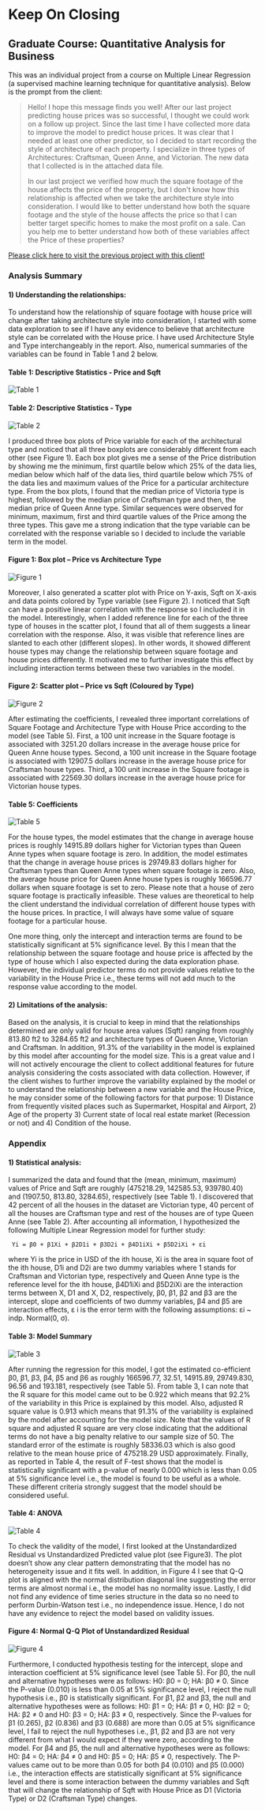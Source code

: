 # Keep On Closing #
## Graduate Course: Quantitative Analysis for Business

This was an individual project from a course on Multiple Linear Regression (a supervised machine learning technique for quantitative analysis). Below is the prompt from the client:

> Hello! I hope this message finds you well! After our last project predicting house prices was so successful, I thought we could work on a follow up project. Since the last time I have collected more data to improve the model to predict house prices. It was clear that I needed at least one other predictor, so I decided to start recording the style of architecture of each property. I specialize in three types of Architectures: Craftsman, Queen Anne, and Victorian. The new data that I collected is in the attached data file.
> 
> In our last project we verified how much the square footage of the house affects the price of the property, but I don't know how this relationship is affected when we take the architecture style into consideration. I would like to better understand how both the square footage and the style of the house affects the price so that I can better target specific homes to make the most profit on a sale. Can you help me to better understand how both of these variables affect the Price of these properties?

[Please click here to visit the previous project with this client!](https://github.com/SagarBansal7/Always-Be-Closing)

### Analysis Summary

#### 1) Understanding the relationships:

To understand how the relationship of square footage with house price will change after taking architecture style into consideration, I started with some data exploration to see if I have any evidence to believe that architecture style can be correlated with the House price. I have used Architecture Style and Type interchangeably in the report. Also, numerical summaries of the variables can be found in Table 1 and 2 below.

#### Table 1: Descriptive Statistics - Price and Sqft

![Table 1](https://user-images.githubusercontent.com/37155988/93031712-05bb9f80-f5fb-11ea-8dd7-bbd6a09c0568.png)

#### Table 2: Descriptive Statistics - Type

![Table 2](https://user-images.githubusercontent.com/37155988/93031714-05bb9f80-f5fb-11ea-88e5-b7418f697e51.png)

I produced three box plots of Price variable for each of the architectural type and noticed that all three boxplots are considerably different from each other (see Figure 1). Each box plot gives me a sense of the Price distribution by showing me the minimum, first quartile below which 25% of the data lies, median below which half of the data lies, third quartile below which 75% of the data lies and maximum values of the Price for a particular architecture type. From the box plots, I found that the median price of Victoria type is highest, followed by the median price of Craftsman type and then, the median price of Queen Anne type. Similar sequences were observed for minimum, maximum, first and third quartile values of the Price among the three types. This gave me a strong indication that the type variable can be correlated with the response variable so I decided to include the variable term in the model. 

#### Figure 1: Box plot – Price vs Architecture Type

![Figure 1](https://user-images.githubusercontent.com/37155988/93031708-05230900-f5fb-11ea-95a8-44e7a959c342.png)

Moreover, I also generated a scatter plot with Price on Y-axis, Sqft on X-axis and data points colored by Type variable (see Figure 2). I noticed that Sqft can have a positive linear correlation with the response so I included it in the model. Interestingly, when I added reference line for each of the three type of houses in the scatter plot, I found that all of them suggests a linear correlation with the response. Also, it was visible that reference lines are slanted to each other (different slopes). In other words, it showed different house types may change the relationship between square footage and house prices differently. It motivated me to further investigate this effect by including interaction terms between these two variables in the model. 

#### Figure 2: Scatter plot – Price vs Sqft (Coloured by Type)

![Figure 2](https://user-images.githubusercontent.com/37155988/93031709-05230900-f5fb-11ea-84df-5d7e9df6e8df.png)

After estimating the coefficients, I revealed three important correlations of Square Footage and Architecture Type with House Price according to the model (see Table 5). First, a 100 unit increase in the Square footage is associated with 3251.20 dollars increase in the average house price for Queen Anne house types. Second, a 100 unit increase in the Square footage is associated with 12907.5 dollars increase in the average house price for Craftsman house types. Third, a 100 unit increase in the Square footage is associated with 22569.30 dollars increase in the average house price for Victorian house types.    

#### Table 5: Coefficients

![Table 5](https://user-images.githubusercontent.com/37155988/93031718-06543600-f5fb-11ea-819c-b9559252c677.png)

For the house types, the model estimates that the change in average house prices is roughly 14915.89 dollars higher for Victorian types than Queen Anne types when square footage is zero. In addition, the model estimates that the change in average house prices is 29749.83 dollars higher for Craftsman types than Queen Anne types when square footage is zero. Also, the average house price for Queen Anne house types is roughly 166596.77 dollars when square footage is set to zero. Please note that a house of zero square footage is practically infeasible. These values are theoretical to help the client understand the individual correlation of different house types with the house prices. In practice, I will always have some value of square footage for a particular house. 

One more thing, only the intercept and interaction terms are found to be statistically significant at 5% significance level. By this I mean that the relationship between the square footage and house price is affected by the type of house which I also expected during the data exploration phase. However, the individual predictor terms do not provide values relative to the variability in the House Price i.e., these terms will not add much to the response value according to the model.      

#### 2) Limitations of the analysis:

Based on the analysis, it is crucial to keep in mind that the relationships determined are only valid for house area values (Sqft) ranging from roughly 813.80 ft2 to 3284.65 ft2 and architecture types of Queen Anne, Victorian and Craftsman. In addition, 91.3% of the variability in the model is explained by this model after accounting for the model size. This is a great value and I will not actively encourage the client to collect additional features for future analysis considering the costs associated with data collection. However, if the client wishes to further improve the variability explained by the model or to understand the relationship between a new variable and the House Price, he may consider some of the following factors for that purpose: 1) Distance from frequently visited places such as Supermarket, Hospital and Airport, 2) Age of the property 3) Current state of local real estate market (Recession or not) and 4) Condition of the house.

### Appendix

#### 1) Statistical analysis:

I summarized the data and found that the (mean, minimum, maximum) values of Price and Sqft are roughly (475218.29, 142585.53, 939780.40) and (1907.50, 813.80, 3284.65), respectively (see Table 1).  I discovered that 42 percent of all the houses in the dataset are Victorian type, 40 percent of all the houses are Craftsman type and rest of the houses are of type Queen Anne (see Table 2). After accounting all information, I hypothesized the following Multiple Linear Regression model for further study:

     Yi = β0 + β1Xi + β2D1i + β3D2i + β4D1iXi + β5D2iXi + εi

where Yi is the price in USD of the ith house, Xi is the area in square foot of the ith house, D1i and D2i are two dummy variables where 1 stands for Craftsman and Victorian type, respectively and Queen Anne type is the reference level for the ith house, β4D1iXi and β5D2iXi are the interaction terms between X, D1 and X, D2, respectively, β0, β1, β2 and β3 are the intercept, slope and coefficients of two dummy variables, β4 and β5 are interaction effects, ε i is the error term with the following assumptions: εi ~ indp. Normal(0, σ).

#### Table 3: Model Summary

![Table 3](https://user-images.githubusercontent.com/37155988/93031715-05bb9f80-f5fb-11ea-9ca3-9f014c5b31b1.png)

After running the regression for this model, I got the estimated co-efficient β0, β1, β3, β4, β5 and β6 as roughly 166596.77, 32.51, 14915.89, 29749.830, 96.56 and 193.181, respectively (see Table 5). From table 3, I can note that the R square for this model came out to be 0.922 which means that 92.2% of the variability in this Price is explained by this model. Also, adjusted R square value is 0.913 which means that 91.3% of the variability is explained by the model after accounting for the model size. Note that the values of R square and adjusted R square are very close indicating that the additional terms do not have a big penalty relative to our sample size of 50. The standard error of the estimate is roughly 58336.03 which is also good relative to the mean house price of 475218.29 USD approximately. Finally, as reported in Table 4, the result of F-test shows that the model is statistically significant with a p-value of nearly 0.000 which is less than 0.05 at 5% significance level i.e., the model is found to be useful as a whole. These different criteria strongly suggest that the model should be considered useful.  

#### Table 4: ANOVA

![Table 4](https://user-images.githubusercontent.com/37155988/93031716-05bb9f80-f5fb-11ea-8d6c-a38b5a4458ca.png)

To check the validity of the model, I first looked at the Unstandardized Residual vs Unstandardized Predicted value plot (see Figure3). The plot doesn’t show any clear pattern demonstrating that the model has no heterogeneity issue and it fits well. In addition, in Figure 4 I see that Q-Q plot is aligned with the normal distribution diagonal line suggesting the error terms are almost normal i.e., the model has no normality issue. Lastly, I did not find any evidence of time series structure in the data so no need to perform Durbin-Watson test i.e., no independence issue. Hence, I do not have any evidence to reject the model based on validity issues.
  
#### Figure 4: Normal Q-Q Plot of Unstandardized Residual

![Figure 4](https://user-images.githubusercontent.com/37155988/93031711-05230900-f5fb-11ea-8e2a-3635b7687964.png)

Furthermore, I conducted hypothesis testing for the intercept, slope and interaction coefficient at 5% significance level (see Table 5). For β0, the null and alternative hypotheses were as follows: H0: β0 = 0; HA: β0 ≠ 0. Since the P-value (0.010) is less than 0.05 at 5% significance level, I reject the null hypothesis i.e., β0 is statistically significant. For β1, β2 and β3, the null and alternative hypotheses were as follows: H0: β1 = 0; HA: β1 ≠ 0, H0: β2 = 0; HA: β2 ≠ 0 and H0: β3 = 0; HA: β3 ≠ 0, respectively. Since the P-values for β1 (0.265), β2 (0.836) and β3 (0.688) are more than 0.05 at 5% significance level, I fail to reject the null hypotheses i.e., β1, β2 and β3 are not very different from what I would expect if they were zero, according to the model. For β4 and β5, the null and alternative hypotheses were as follows: H0: β4 = 0; HA: β4 ≠ 0 and H0: β5 = 0; HA: β5 ≠ 0, respectively. The P-values came out to be more than 0.05 for both β4 (0.010) and β5 (0.000) i.e., the interaction effects are statistically significant at 5% significance level and there is some interaction between the dummy variables and Sqft that will change the relationship of Sqft with House Price as D1 (Victoria Type) or D2 (Craftsman Type) changes.  

